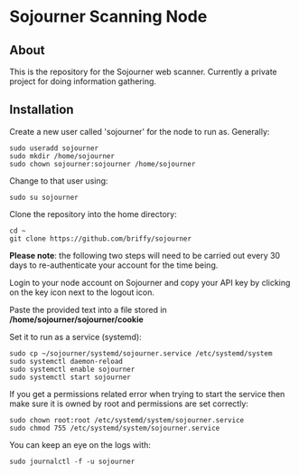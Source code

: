 # Sojourner Scanning Node

## About
This is the repository for the Sojourner web scanner.  Currently a private project for doing information gathering.

## Installation

Create a new user called 'sojourner' for the node to run as.  Generally:
```
sudo useradd sojourner
sudo mkdir /home/sojourner
sudo chown sojourner:sojourner /home/sojourner
```

Change to that user using:
```
sudo su sojourner
```

Clone the repository into the home directory:
```
cd ~
git clone https://github.com/briffy/sojourner
```
**Please note**:  the following two steps will need to be carried out every 30 days to re-authenticate your account for the time being.

Login to your node account on Sojourner and copy your API key by clicking on the key icon next to the logout icon.

Paste the provided text into a file stored in **/home/sojourner/sojourner/cookie**


Set it to run as a service (systemd):
```
sudo cp ~/sojourner/systemd/sojourner.service /etc/systemd/system
sudo systemctl daemon-reload
sudo systemctl enable sojourner
sudo systemctl start sojourner
```

If you get a permissions related error when trying to start the service then make sure it is owned by root and permissions are set correctly:

```
sudo chown root:root /etc/systemd/system/sojourner.service
sudo chmod 755 /etc/systemd/system/sojourner.service
```

You can keep an eye on the logs with:
```
sudo journalctl -f -u sojourner
```